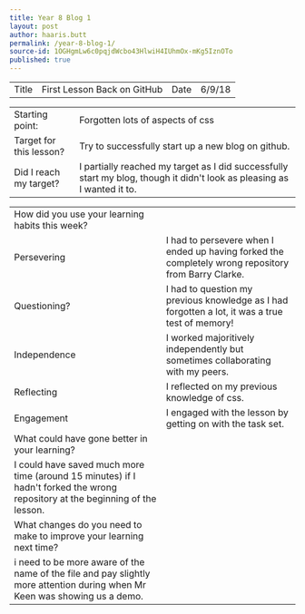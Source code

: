 ```yaml
---
title: Year 8 Blog 1
layout: post
author: haaris.butt
permalink: /year-8-blog-1/
source-id: 1OGHgmLw6c0pqjdWcbo43HlwiH4IUhmOx-mKg5IznOTo
published: true
---
```

<table>
  <tr>
    <td>Title</td>
    <td>First Lesson Back on GitHub</td>
    <td>Date</td>
    <td>6/9/18</td>
  </tr>
</table>


<table>
  <tr>
    <td>Starting point:</td>
    <td>Forgotten lots of aspects of css</td>
  </tr>
  <tr>
    <td>Target for this lesson?</td>
    <td>Try to successfully start up a new blog on github.</td>
  </tr>
  <tr>
    <td>Did I reach my target? </td>
    <td>I partially reached my target as I did successfully start my blog, though it didn't look as pleasing as I wanted it to.</td>
  </tr>
</table>


<table>
  <tr>
    <td>How did you use your learning habits this week?</td>
    <td></td>
  </tr>
  <tr>
    <td>Persevering</td>
    <td>I had to persevere when I ended up having forked the completely wrong repository from Barry Clarke.</td>
  </tr>
  <tr>
    <td>Questioning?</td>
    <td>I had to question my previous knowledge as I had forgotten a lot, it was a true test of memory!</td>
  </tr>
  <tr>
    <td>Independence</td>
    <td>I worked majoritively independently but sometimes collaborating with my peers.</td>
  </tr>
  <tr>
    <td>Reflecting</td>
    <td>I reflected on my previous knowledge of css.</td>
  </tr>
  <tr>
    <td>Engagement</td>
    <td>I engaged with the lesson by getting on with the task set.</td>
  </tr>
  <tr>
    <td>What could have gone better in your learning?</td>
    <td></td>
  </tr>
  <tr>
    <td>I could have saved much more time (around 15 minutes) if I hadn't forked the wrong repository at the beginning of the lesson.</td>
    <td></td>
  </tr>
  <tr>
    <td>What changes do you need to make to improve your learning next time?</td>
    <td></td>
  </tr>
  <tr>
    <td>i need to be more aware of the name of the file and pay slightly more attention during when Mr Keen was showing us a demo.</td>
    <td></td>
  </tr>
</table>


